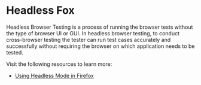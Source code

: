 # Headless Fox

Headless Browser Testing is a process of running the browser tests without the type of browser UI or GUI. In headless browser testing, to conduct cross-browser testing the tester can run test cases accurately and successfully without requiring the browser on which application needs to be tested.

Visit the following resources to learn more:

- [Using Headless Mode in Firefox](https://hacks.mozilla.org/2017/12/using-headless-mode-in-firefox/)